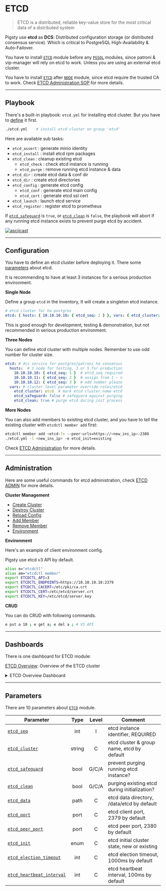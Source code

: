 # ETCD

> ETCD is a distributed, reliable key-value store for the most critical data of a distributed system

Pigsty use **etcd** as **DCS**: Distributed configuration storage (or distributed consensus service). Which is critical to PostgreSQL High-Availability & Auto-Failover.

You have to install [`ETCD`](ETCD) module before any [`PGSQL`](PGSQL) modules, since patroni & vip-manager will rely on etcd to work. Unless you are using an external etcd cluster.

You have to install [`ETCD`](ETCD) after [`NODE`](NODE) module, since etcd require the trusted CA to work. Check [ETCD Administration SOP](ETCD-ADMIN) for more details. 


----------------

## Playbook

There's a built-in playbook: `etcd.yml` for installing etcd cluster. But you have to [define](#configuration) it first.

```bash
./etcd.yml    # install etcd cluster on group 'etcd'
```

Here are available sub tasks:

- `etcd_assert`   : generate minio identity
- `etcd_install`  : install etcd rpm packages
- `etcd_clean`    : cleanup existing etcd
  - `etcd_check`  : check etcd instance is running
  - `etcd_purge`  : remove running etcd instance & data
- `etcd_dir`      : create etcd data & conf dir
- `etcd_dir`     : create etcd directories
- `etcd_config`   : generate etcd config
  - `etcd_conf`   : generate etcd main config
  - `etcd_cert`   : generate etcd ssl cert
- `etcd_launch`   : launch etcd service
- `etcd_register` : register etcd to prometheus



If [`etcd_safeguard`](PARAM#etcd_safeguard) is `true`, or [`etcd_clean`](PARAM#etcd_clean) is `false`,
the playbook will abort if any running etcd instance exists to prevent purge etcd by accident.

[![asciicast](https://asciinema.org/a/566414.svg)](https://asciinema.org/a/566414)



----------------

## Configuration

You have to define an etcd cluster before deploying it. There some [parameters](#parameters) about etcd.

It is recommending to have at least 3 instances for a serious production environment.


**Single Node**

Define a group `etcd` in the inventory, It will create a singleton etcd instance.

```yaml
# etcd cluster for ha postgres
etcd: { hosts: { 10.10.10.10: { etcd_seq: 1 } }, vars: { etcd_cluster: etcd } }
```

This is good enough for development, testing & demonstration, but not recommended in serious production environment.


**Three Nodes**

You can define etcd cluster with multiple nodes. Remember to use odd number for cluster size.

```yaml
etcd: # dcs service for postgres/patroni ha consensus
  hosts:  # 1 node for testing, 3 or 5 for production
    10.10.10.10: { etcd_seq: 1 }  # etcd_seq required
    10.10.10.11: { etcd_seq: 2 }  # assign from 1 ~ n
    10.10.10.12: { etcd_seq: 3 }  # odd number please
  vars: # cluster level parameter override roles/etcd
    etcd_cluster: etcd  # mark etcd cluster name etcd
    etcd_safeguard: false # safeguard against purging
    etcd_clean: true # purge etcd during init process
```

**More Nodes**

You can also add members to existing etcd cluster, and you have to tell the existing cluster with `etcdctl member add` first:  

```bash
etcdctl member add <etcd-?> --peer-urls=https://<new_ins_ip>:2380
./etcd.yml -l <new_ins_ip> -e etcd_init=existing
```

Check [ETCD Administration](ETCD-ADMIN) for more details.


----------------

## Administration

Here are some useful commands for etcd administration, check [ETCD ADMIN](ETCD-ADMIN) for more details.

**Cluster Management**

- [Create Cluster](ETCD-ADMIN#create-cluster)
- [Destroy Cluster](ETCD-ADMIN#destroy-cluster)
- [Reload Config](ETCD-ADMIN#reload-config)
- [Add Member](ETCD-ADMIN#add-member)
- [Remove Member](ETCD-ADMIN#remove-member)
- [Environment](ETCD-ADMIN#environment)

**Environment**

Here's an example of client environment config.

Pigsty use etcd v3 API by default.

```bash
alias e="etcdctl"
alias em="etcdctl member"
export ETCDCTL_API=3
export ETCDCTL_ENDPOINTS=https://10.10.10.10:2379
export ETCDCTL_CACERT=/etc/pki/ca.crt
export ETCDCTL_CERT=/etc/etcd/server.crt
export ETCDCTL_KEY=/etc/etcd/server.key
```

**CRUD**

You can do CRUD with following commands.

```bash
e put a 10 ; e get a; e del a ; # V3 API
```


----------------

## Dashboards

There is one dashboard for ETCD module:

[ETCD Overview](https://demo.pigsty.cc/d/etcd-overview): Overview of the ETCD cluster

<details><summary>ETCD Overview Dashboard</summary>

[![etcd-overview](https://github.com/Vonng/pigsty/assets/8587410/3f268146-9242-42e7-b78f-b5b676155f3f)](https://demo.pigsty.cc/d/etcd-overview)

</details>




----------------

## Parameters

There are 10 parameters about [`ETCD`](PARAM#etcd) module.

| Parameter                                                  |  Type  | Level | Comment                                      |
|------------------------------------------------------------|:------:|:-----:|----------------------------------------------|
| [`etcd_seq`](PARAM#etcd_seq)                               |  int   |   I   | etcd instance identifier, REQUIRED           |
| [`etcd_cluster`](PARAM#etcd_cluster)                       | string |   C   | etcd cluster & group name, etcd by default   |
| [`etcd_safeguard`](PARAM#etcd_safeguard)                   |  bool  | G/C/A | prevent purging running etcd instance?       |
| [`etcd_clean`](PARAM#etcd_clean)                           |  bool  | G/C/A | purging existing etcd during initialization? |
| [`etcd_data`](PARAM#etcd_data)                             |  path  |   C   | etcd data directory, /data/etcd by default   |
| [`etcd_port`](PARAM#etcd_port)                             |  port  |   C   | etcd client port, 2379 by default            |
| [`etcd_peer_port`](PARAM#etcd_peer_port)                   |  port  |   C   | etcd peer port, 2380 by default              |
| [`etcd_init`](PARAM#etcd_init)                             |  enum  |   C   | etcd initial cluster state, new or existing  |
| [`etcd_election_timeout`](PARAM#etcd_election_timeout)     |  int   |   C   | etcd election timeout, 1000ms by default     |
| [`etcd_heartbeat_interval`](PARAM#etcd_heartbeat_interval) |  int   |   C   | etcd heartbeat interval, 100ms by default    |

